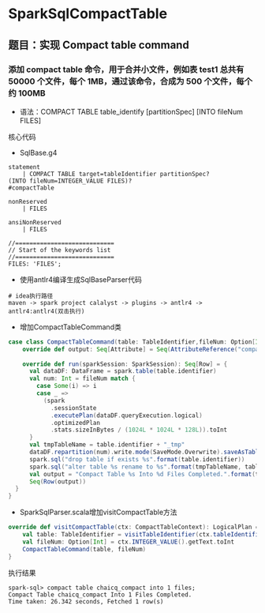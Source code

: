 # SparkSqlCompactTable

## 题目：实现 Compact table command

### 添加 compact table 命令，用于合并小文件，例如表 test1 总共有 50000 个文件，每个 1MB，通过该命令，合成为 500 个文件，每个约 100MB

* 语法：COMPACT TABLE table_identify [partitionSpec] [INTO fileNum FILES]

核心代码

* SqlBase.g4

```
statement
    | COMPACT TABLE target=tableIdentifier partitionSpec?
(INTO fileNum=INTEGER_VALUE FILES)?                           #compactTable

nonReserved
    | FILES

ansiNonReserved
    | FILES

//============================
// Start of the keywords list
//============================
FILES: 'FILES';
```

* 使用antlr4编译生成SqlBaseParser代码

```
# idea执行路径
maven -> spark project calalyst -> plugins -> antlr4 -> antlr4:antlr4(双击执行)
```

* 增加CompactTableCommand类

```scala
case class CompactTableCommand(table: TableIdentifier,fileNum: Option[Int]) extends LeafRunnableCommand {
    override def output: Seq[Attribute] = Seq(AttributeReference("compact_table", StringType, false)())
    
    override def run(sparkSession: SparkSession): Seq[Row] = {
      val dataDF: DataFrame = spark.table(table.identifier)
      val num: Int = fileNum match {
        case Some(i) => i
        case _ =>
          (spark
            .sessionState
            .executePlan(dataDF.queryExecution.logical)
            .optimizedPlan
            .stats.sizeInBytes / (1024L * 1024L * 128L)).toInt
      }
      val tmpTableName = table.identifier + "_tmp"
      dataDF.repartition(num).write.mode(SaveMode.Overwrite).saveAsTable(tmpTableName)
      spark.sql("drop table if exists %s".format(table.identifier))
      spark.sql("alter table %s rename to %s".format(tmpTableName, table.identifier))
      val output = "Compact Table %s Into %d Files Completed.".format(table.identifier, num)
      Seq(Row(output))
  }
}
```

* SparkSqlParser.scala增加visitCompactTable方法

```scala
override def visitCompactTable(ctx: CompactTableContext): LogicalPlan = withOrigin(ctx) {
    val table: TableIdentifier = visitTableIdentifier(ctx.tableIdentifier())
    val fileNum: Option[Int] = ctx.INTEGER_VALUE().getText.toInt
    CompactTableCommand(table, fileNum)
}
```

执行结果

```
spark-sql> compact table chaicq_compact into 1 files;
Compact Table chaicq_compact Into 1 Files Completed.
Time taken: 26.342 seconds, Fetched 1 row(s)
```

